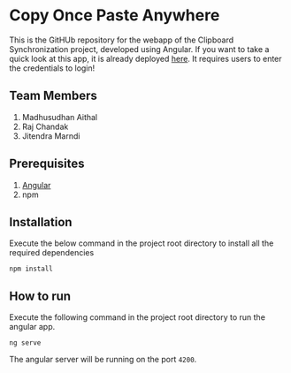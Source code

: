 # Copy Once Paste Anywhere

This is the GitHUb repository for the webapp of the Clipboard Synchronization project, developed using Angular. If you want to take a quick look at this app, it is already deployed [here](https://clipboard-sync-angular-app.appspot.com/). It requires users to enter the credentials to login!

Team Members
---
1. Madhusudhan Aithal
2. Raj Chandak
3. Jitendra Marndi

Prerequisites
----
1. [Angular](https://cli.angular.io/)
2. npm

Installation
----
Execute the below command in the project root directory to install all the required dependencies
```
npm install
```


How to run
-----
Execute the following command in the project root directory to run the angular app.
```
ng serve
```
The angular server will be running on the port `4200`.
